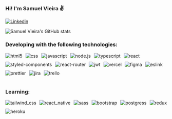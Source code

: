 ### Hi! I'm Samuel Vieira ✌️

[![Linkedin](https://img.shields.io/badge/LinkedIn-0077B5?style=for-the-badge&logo=linkedin&logoColor=white/)](https://www.linkedin.com/in/sammvieira)

<!-- ![Samuel Vieira's GitHub stats](https://github-readme-stats.vercel.app/api?username=SamSKS&show_icons=true&theme=dracula)
![Samuel Vieira's GitHub stats](https://github-readme-stats.vercel.app/api?username=SamSKS&theme=blue-green) -->
![Samuel Vieira's GitHub stats](https://github-readme-stats.vercel.app/api/top-langs/?username=SamSKS&theme=blue-green)

### Developing with the following technologies:

<div style="display: flex; flex-wrap: wrap; justify-content: flex-start; gap: 10px">
    <img alt="html5" align="center"  src="https://img.shields.io/badge/HTML5-E34F26?style=for-the-badge&logo=html5&logoColor=white">
    <img alt="css" align="center" src="https://img.shields.io/badge/CSS3-1572B6?style=for-the-badge&logo=css3&logoColor=white">
    <img alt="javascript" align="center" src="https://img.shields.io/badge/JavaScript-F7DF1E?style=for-the-badge&logo=javascript&logoColor=black">
    <img alt="node.js" align="center" src="	https://img.shields.io/badge/Node.js-43853D?style=for-the-badge&logo=node.js&logoColor=white">
    <img alt="typescript" align="center" src="https://img.shields.io/badge/TypeScript-007ACC?style=for-the-badge&logo=typescript&logoColor=white">
    <img alt="react" align="center" src="https://img.shields.io/badge/React-20232A?style=for-the-badge&logo=react&logoColor=61DAFB">
    <img alt="styled-components" align="center" src="https://img.shields.io/badge/styled--components-DB7093?style=for-the-badge&logo=styled-components&logoColor=white">
    <img alt="react-router" align="center" src="https://img.shields.io/badge/React_Router-CA4245?style=for-the-badge&logo=react-router&logoColor=white">
    <img alt="jwt" align="center" src="https://img.shields.io/badge/json%20web%20tokens-323330?style=for-the-badge&logo=json-web-tokens&logoColor=pink">
    <img alt="vercel" align="center" src="https://img.shields.io/badge/Vercel-000000?style=for-the-badge&logo=vercel&logoColor=white">
    <img alt="figma" align="center" src="https://img.shields.io/badge/Figma-F24E1E?style=for-the-badge&logo=figma&logoColor=white">
    <img alt="eslink" align="center" src="https://img.shields.io/badge/eslint-3A33D1?style=for-the-badge&logo=eslint&logoColor=white">
    <img alt="prettier" align="center" src="https://img.shields.io/badge/prettier-1A2C34?style=for-the-badge&logo=prettier&logoColor=F7BA3E">
    <img alt="jira" align="center" src="https://img.shields.io/badge/Jira-0052CC?style=for-the-badge&logo=Jira&logoColor=white">
    <img alt="trello" align="center" src="https://img.shields.io/badge/Trello-0052CC?style=for-the-badge&logo=trello&logoColor=white">
    
    
</div><br>

### Learning:

<div style="display: flex; flex-wrap: wrap; justify-content: flex-start; gap: 10px">
    <img alt="tailwind_css" align="center" src="https://img.shields.io/badge/Tailwind_CSS-38B2AC?style=for-the-badge&logo=tailwind-css&logoColor=white">
    <img alt="react_native" align="center" src="https://img.shields.io/badge/React_Native-20232A?style=for-the-badge&logo=react&logoColor=61DAFB">
    <img alt="sass" align="center" src="https://img.shields.io/badge/Sass-CC6699?style=for-the-badge&logo=sass&logoColor=white">
    <img alt="bootstrap" align="center" src="https://img.shields.io/badge/Bootstrap-563D7C?style=for-the-badge&logo=bootstrap&logoColor=white">
    <img alt="postgress" align="center" src="https://img.shields.io/badge/PostgreSQL-316192?style=for-the-badge&logo=postgresql&logoColor=white">
    <img alt="redux" align="center" src="https://img.shields.io/badge/Redux-593D88?style=for-the-badge&logo=redux&logoColor=white">
    <img alt="heroku" align="center" src="https://img.shields.io/badge/Heroku-430098?style=for-the-badge&logo=heroku&logoColor=white">
</div>
